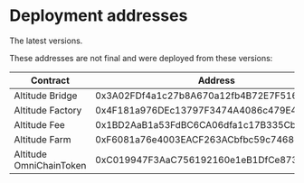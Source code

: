 # Deployment addresses

The latest versions.

These addresses are not final and were deployed from these versions:


| Contract                           | Address                                      | Source Code                                                                                                                   |
| ---------------------------------- | -------------------------------------------- | ----------------------------------------------------------------------------------------------------------------------------- |
| Altitude Bridge                    | 0x3A02FDf4a1c27b8A670a12fb4B72E7F51638F6e5   | https://github.com/AltitudeDeFi/contracts/blob/main/master/Altitude_Bridge.sol                                                |
| Altitude Factory                   | 0x4F181a976DEc13797F3474A4086c479E49007fe9   | https://github.com/AltitudeDeFi/contracts/blob/main/master/Altitude_Factoty.sol                                               |
| Altitude Fee                       | 0x1BD2AaB1a53FdBC6CA06dfa1c17B335Cbc60DC43   | https://github.com/AltitudeDeFi/contracts/blob/main/master/Altitude_Fee.sol                                                   |
| Altitude Farm                      | 0xF6081a76e4003EACF263ACbfbc59c7468c300490   | https://github.com/AltitudeDeFi/contracts/blob/main/master/Altitude_Farm.sol                                                  |
| Altitude OmniChainToken            | 0xC019947F3AaC756192160e1eB1DfCe873B680f76   | https://github.com/AltitudeDeFi/contracts/blob/main/master/Altitude_Omnichaintoken.sol                                        |
